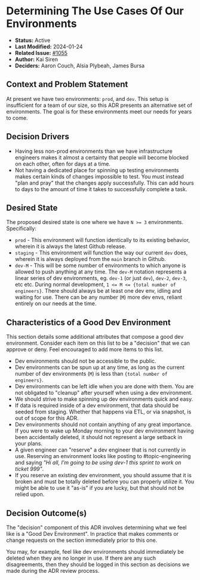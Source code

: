 # Determining The Use Cases Of Our Environments

- **Status:** Active
- **Last Modified:** 2024-01-24
- **Related Issue:** [#1055](https://github.com/HHS/simpler-grants-gov/issues/1055)
- **Author:** Kai Siren
- **Deciders:** Aaron Couch, Alsia Plybeah, James Bursa

## Context and Problem Statement

At present we have two environments: `prod`, and `dev`. This setup is insufficient for a team of our size, so this ADR presents an alternative set of environments. The goal is for these environments meet our needs for years to come.

## Decision Drivers

- Having less non-prod environments than we have infrastructure engineers makes it almost a certainty that people will become blocked on each other, often for days at a time.
- Not having a dedicated place for spinning up testing environments makes certain kinds of changes impossible to test. You must instead "plan and pray" that the changes apply successfully. This can add hours to days to the amount of time it takes to successfully complete a task.

## Desired State

The proposed desired state is one where we have `N >= 3` environments. Specifically:

- `prod` - This environment will function identically to its existing behavior, wherein it is always the latest Github release.
- `staging` - This environment will function the way our current `dev` does, wherein it is always deployed from the `main` branch in Github.
- `dev-M` - This will be some number of environments to which anyone is allowed to push anything at any time. The `dev-M` notation represents a linear series of dev environments, eg. `dev-1` (or just `dev`), `dev-2`, `dev-3`, etc etc. During normal development, `1 <= M <= {total number of engineers}`. There should always be at least one dev env, idling and waiting for use. There can be any number (`M`) more dev envs, reliant entirely on our needs at the time.

## Characteristics of a Good Dev Environment

This section details some additional attributes that compose a good dev environment. Consider each item on this list to be a "decision" that we can approve or deny. Feel encouraged to add more items to this list.

- Dev environments should not be accessible to the public.
- Dev environments can be spun up at any time, as long as the current number of dev environments (`M`) is less than `{total number of engineers}`.
- Dev environments can be left idle when you are done with them. You are not obligated to "cleanup" after yourself when using a dev environment.
- We should strive to make spinning up dev environments quick and easy.
- If data is required inside of a dev environment, that data should be seeded from staging. Whether that happens via ETL, or via snapshot, is out of scope for this ADR.
- Dev environments should not contain anything of any great importance. If you were to wake up Monday morning to your dev environment having been accidentally deleted, it should not represent a large setback in your plans.
- A given engineer can "reserve" a dev engineer that is not currently in use. Reserving an environment looks like posting to #topic-engineering and saying _"Hi all, I'm going to be using dev-1 this sprint to work on ticket 999"_.
- If you reserve an existing dev environment, you should assume that it is broken and must be totally deleted before you can properly utilize it. You might be able to use it "as-is" if you are lucky, but that should not be relied upon.

## Decision Outcome(s)

The "decision" component of this ADR involves determining what we feel like is a "Good Dev Environment". In practice that makes comments or change requests on the section immediately prior to this one.

You may, for example, feel like dev environments should immediately be deleted when they are no longer in use. If there are any such disagreements, then they should be logged in this section as decisions we made during the ADR review process.
